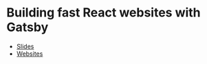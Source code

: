 # Building fast React websites with Gatsby

* [Slides](https://docs.google.com/presentation/d/1JDQNqhhwr0QfzcZ7-XteKdzmpNx8hRNRsfBuzONXpDI/edit?usp=sharing)
* [Websites](https://b2b-talk-gatsby.21711933.now.sh/)

